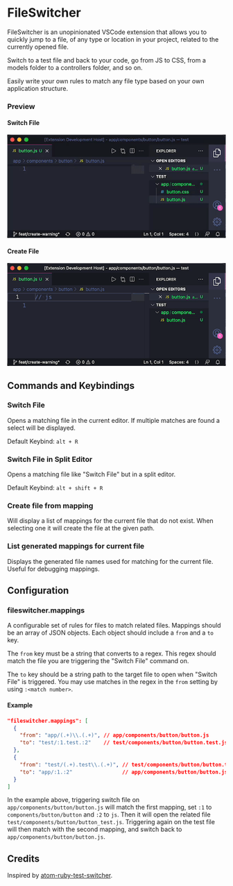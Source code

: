 # FileSwitcher

FileSwitcher is an unopinionated VSCode extension that allows you to quickly jump to a file, of any type or location in your project, related to the currently opened file.

Switch to a test file and back to your code, go from JS to CSS, from a models folder to a controllers folder, and so on.

Easily write your own rules to match any file type based on your own application structure.

### Preview

#### Switch File

![FileSwitcher Switch File](https://raw.githubusercontent.com/johnathanludwig/vscode-fileswitcher/main/images/switch.gif)

#### Create File

![FileSwitcher Create File](https://raw.githubusercontent.com/johnathanludwig/vscode-fileswitcher/main/images/create.gif)

## Commands and Keybindings

### Switch File

Opens a matching file in the current editor. If multiple matches are found a select will be displayed.

Default Keybind: `alt + R`

### Switch File in Split Editor

Opens a matching file like "Switch File" but in a split editor.

Default Keybind: `alt + shift + R`

### Create file from mapping

Will display a list of mappings for the current file that do not exist. When selecting one it will create the file at the given path.

### List generated mappings for current file

Displays the generated file names used for matching for the current file. Useful for debugging mappings.

## Configuration

### fileswitcher.mappings

A configurable set of rules for files to match related files. Mappings should be an array of JSON objects. Each object should include a `from` and a `to` key.

The `from` key must be a string that converts to a regex. This regex should match the file you are triggering the "Switch File" command on.

The `to` key should be a string path to the target file to open when "Switch File" is triggered. You may use matches in the regex in the `from` setting by using `:<match number>`.

#### Example

```json
"fileswitcher.mappings": [
  {
    "from": "app/(.+)\\.(.+)", // app/components/button/button.js
    "to": "test/:1.test.:2"    // test/components/button/button.test.js
  },
  {
    "from": "test/(.+).test\\.(.+)", // test/components/button/button.test.js
    "to": "app/:1.:2"                // app/components/button/button.js
  }
]
```

In the example above, triggering switch file on `app/components/button/button.js` will match the first mapping, set `:1` to `components/button/button` and `:2` to `js`. Then it will open the related file `test/components/button/button_test.js`. Triggering again on the test file will then match with the second mapping, and switch back to `app/components/button/button.js`.

## Credits

Inspired by [atom-ruby-test-switcher](https://github.com/dcarral/atom-ruby-test-switcher).

